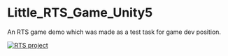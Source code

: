 # Little_RTS_Game_Unity5
An RTS game demo which was made as a test task for game dev position.

[![RTS project](https://img.youtube.com/vi/Vlq5hsqTvvA/0.jpg)](https://www.youtube.com/watch?v=Vlq5hsqTvvA)
